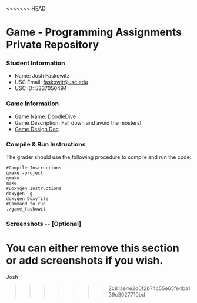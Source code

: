 <<<<<<< HEAD
# Game - Programming Assignments Private Repository
### Student Information
  + Name: Josh Faskowitz
  + USC Email: faskowit@usc.edu
  + USC ID: 5337050494

### Game Information
  + Game Name: DoodleDive 
  + Game Description: Fall down and avoid the mosters! 
  + [Game Design Doc](GameDesignDoc.md)


### Compile & Run Instructions
The grader should use the following procedure to compile and run the code:
```shell
#Compile Instructions
qmake -project 
qmake 
make 
#Doxygen Instructions
doxygen -g 
doxygen Doxyfile 
#Command to run
./game_faskowit
```

### Screenshots -- [Optional]
You can either remove this section or add screenshots if you wish.
=======
Josh
>>>>>>> 2c81ae4e2d0f2b74c55e65fe4ba139c3027710bd
